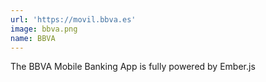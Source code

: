 ```yaml
---
url: 'https://movil.bbva.es'
image: bbva.png
name: BBVA
---
```

The BBVA Mobile Banking App is fully powered by Ember.js